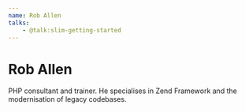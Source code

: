 ```yaml
---
name: Rob Allen
talks:
    - @talk:slim-getting-started
---
```


# Rob Allen

PHP consultant and trainer. He specialises in Zend Framework and the modernisation of legacy codebases.

